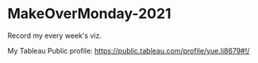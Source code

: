 # MakeOverMonday-2021
Record my every week's viz.

My Tableau Public profile: https://public.tableau.com/profile/yue.li8679#!/
